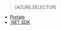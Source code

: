 > [AZURE.SELECTOR]
- [Portale](../articles/media-services-manage-content.md)
- [.NET SDK](../articles/media-services-index-content.md)

<!--HONumber=52-->
